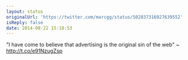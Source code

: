```yaml
---
layout: status
originalUrl: 'https://twitter.com/marcgg/status/502837316927639552'
isReply: false
date: 2014-08-22 15:18:53
---
```


"I have come to believe that advertising is the original sin of the web" ~ http://t.co/e91NzugZsp
